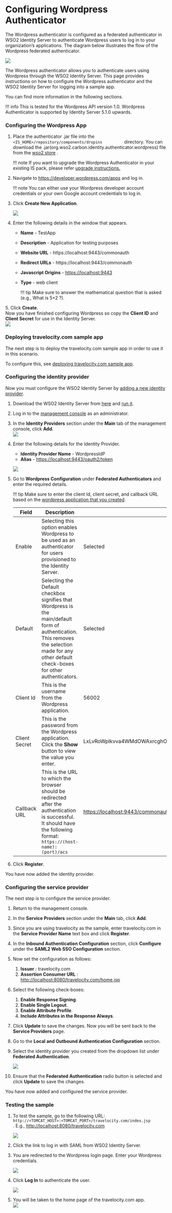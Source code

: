 # Configuring Wordpress Authenticator
The Wordpress authenticator is configured as a federated authenticator
in WSO2 Identity Server to authenticate Wordpress users to log in to
your organization’s applications. The diagram below illustrates the flow
of the Wordpress federated authenticator.

![](../assets/img/49092142/76746176.png)

The Wordpress authenticator allows you to authenticate users using
Wordpress through the WSO2 Identity Server. This page provides
instructions on how to configure the Wordpress authenticator and the
WSO2 Identity Server for logging into a sample app.

You can find more information in the following sections.

!!! info 
    This is tested for the Wordpress API version 1.0. Wordpress
    Authenticator is supported by Identity Server 5.1.0 upwards.

### Configuring the Wordpress App

1.  Place the authenticator .jar file into the
    `           <IS_HOME>/repository/components/dropins          `
    directory. You can download the
    .jar(org.wso2.carbon.identity.authenticator.wordpress) file from the
    [wso2
    store](https://store.wso2.com/store/assets/isconnector/list?q=%22_default%22%3A%22Wordpress%22)
    .  

    !!! note
        If you want to upgrade the Wordpress Authenticator in your existing
        IS pack, please refer [upgrade
        instructions.](../../develop/upgrading-an-authenticator)
    

2.  Navigate to <https://developer.wordpress.com/apps> and log in.

    !!! note
        You can either use your Wordpress developer account
        credentials or your own Google account credentials to log in.
    

3.  Click **Create New Application**.

    ![](../assets/img/49092145/76747300.png) 

4.  Enter the following details in the window that appears.
    -   **Name** - TestApp
    -   **Description** - Application for testing purposes
    -   **Website URL** - https://localhost:9443/commonauth
    -   **Redirect URLs** - https://localhost:9443/commonauth
    -   **Javascript Origins** - <https://localhost:9443>
    -   **Type** - web client

        !!! tip
            Make sure to answer the mathematical question that is asked
            (e.g., What is 5+2 ?).
        
<a name= "configure-wordpress"></a>
5.  Click **Create**.  
    Now you have finished configuring Wordpress so copy the **Client ID** and **Client Secret** for use in the Identity Server.  
    ![](../assets/img/49092145/49226414.png) 

### Deploying travelocity.com sample app

The next step is to deploy the travelocity.com sample app in order to
use it in this scenario.

To configure this, see [deploying travelocity.com sample
app](../../develop/deploying-the-sample-app).

### Configuring the identity provider

Now you must configure the WSO2 Identity Server by [adding a new
identity
provider](../../learn/adding-and-configuring-an-identity-provider).

1.  Download the WSO2 Identity Server from
    [here](http://wso2.com/products/identity-server/) and [run
    it](../../setup/running-the-product).
2.  Log in to the [management
    console](../../setup/getting-started-with-the-management-console)
    as an administrator.
3.  In the **Identity Providers** section under the **Main** tab of the
    management console, click **Add**.  
    ![](../assets/img/49092145/76747356.png) 
4.  Enter the following details for the Identity Provider.

    -   **Identity Provider Name** - WordpressIdP
    -   **Alias** - <https://localhost:9443/oauth2/token>

    ![](../assets/img/49092145/76747375.png) 

5.  Go to **Wordpress Configuration** under **Federated Authenticators**
    and enter the required details.

    !!! tip
        Make sure to enter the client Id, client secret, and callback URL
        based on the [wordpress application that you
        created](#configure-wordpress).
    

    | Field         | Description                                                                                                                                                                                          | Sample value                                                     |
    |---------------|------------------------------------------------------------------------------------------------------------------------------------------------------------------------------------------------------|------------------------------------------------------------------|
    | Enable        | Selecting this option enables Wordpress to be used as an authenticator for users provisioned to the Identity Server.                                                                                 | Selected                                                         |
    | Default       | Selecting the Default checkbox signifies that Wordpress is the main/default form of authentication. This removes the selection made for any other default check-boxes for other authenticators.      | Selected                                                         |
    | Client Id     | This is the username from the Wordpress application.                                                                                                                                                 | 56002                                                            |
    | Client Secret | This is the password from the Wordpress application. Click the **Show** button to view the value you enter.                                                                                          | LxLvRoWplkvva4WMdOWAxrcghOVlxrH8RHJ96XWlXVaZi6pZDgXsvPhLHhzGqeCF |
    | Callback URL  | This is the URL to which the browser should be redirected after the authentication is successful. It should have the following format: `               https://(host-name):(port)/acs              ` | <https://localhost:9443/commonauth>                              |

6.  Click **Register**.

You have now added the identity provider.

### Configuring the service provider

The next step is to configure the service provider.

1.  Return to the management console.
2.  In the **Service Providers** section under the **Main** tab, click
    **Add**.
3.  Since you are using travelocity as the sample, enter travelocity.com
    in the **Service Provider Name** text box and click **Register**.
4.  In the **Inbound Authentication Configuration** section, click
    **Configure** under the **SAML2 Web SSO Configuration** section.  

5.  Now set the configuration as follows:  
    1.  **Issuer** : travelocity.com
    2.  **Assertion Consumer URL** :
        <http://localhost:8080/travelocity.com/home.jsp>
6.  Select the following check-boxes:
    1.  **Enable Response Signing**.
    2.  **Enable Single Logout**.
    3.  **Enable Attribute Profile**.
    4.  **Include Attributes in the Response Always**.
7.  Click **Update** to save the changes. Now you will be sent back to
    the **Service Providers** page.
8.  Go to the **Local and Outbound Authentication Configuration**
    section.
9.  Select the identity provider you created from the dropdown list
    under **Federated Authentication**.  
      
    ![](../assets/img/49092145/49226418.png) 
10. Ensure that the **Federated Authentication** radio button is
    selected and click **Update** to save the changes.

You have now added and configured the service provider.

### Testing the sample

1.  To test the sample, go to the following URL:
    `          http://<TOMCAT_HOST>:<TOMCAT_PORT>/travelocity.com/index.jsp         `
    . E.g., [http://localhost:8080/travelocity.com](http://localhost:8080/travelocity.com)
    
    ![](../assets/img/49092145/49226416.png) 
    
2.  Click the link to log in with SAML from WSO2 Identity Server.
3.  You are redirected to the Wordpress login page. Enter your Wordpress
    credentials.  
      
    ![](../assets/img/49092145/49226419.png) 
4.  Click **Log In** to authenticate the user.  
      
    ![](../assets/img/49092145/49226420.png) 
5.  You will be taken to the home page of the travelocity.com app.  
    ![](../assets/img/49092145/49226421.png) 
